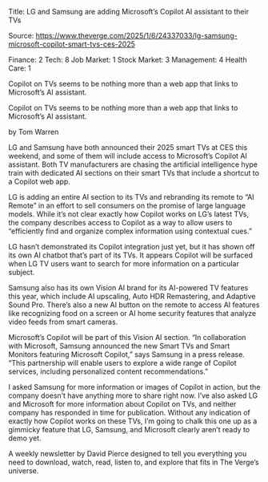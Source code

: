 Title: LG and Samsung are adding Microsoft’s Copilot AI assistant to their TVs

Source: https://www.theverge.com/2025/1/6/24337033/lg-samsung-microsoft-copilot-smart-tvs-ces-2025

Finance: 2
Tech: 8
Job Market: 1
Stock Market: 3
Management: 4
Health Care: 1

Copilot on TVs seems to be nothing more than a web app that links to Microsoft’s AI assistant.

Copilot on TVs seems to be nothing more than a web app that links to Microsoft’s AI assistant.

by  Tom Warren

LG and Samsung have both announced their 2025 smart TVs at CES this weekend, and some of them will include access to Microsoft’s Copilot AI assistant. Both TV manufacturers are chasing the artificial intelligence hype train with dedicated AI sections on their smart TVs that include a shortcut to a Copilot web app.

LG is adding an entire AI section to its TVs and rebranding its remote to “AI Remote” in an effort to sell consumers on the promise of large language models. While it’s not clear exactly how Copilot works on LG’s latest TVs, the company describes access to Copilot as a way to allow users to “efficiently find and organize complex information using contextual cues.”

LG hasn’t demonstrated its Copilot integration just yet, but it has shown off its own AI chatbot that’s part of its TVs. It appears Copilot will be surfaced when LG TV users want to search for more information on a particular subject.

Samsung also has its own Vision AI brand for its AI-powered TV features this year, which include AI upscaling, Auto HDR Remastering, and Adaptive Sound Pro. There’s also a new AI button on the remote to access AI features like recognizing food on a screen or AI home security features that analyze video feeds from smart cameras.

Microsoft’s Copilot will be part of this Vision AI section. “In collaboration with Microsoft, Samsung announced the new Smart TVs and Smart Monitors featuring Microsoft Copilot,” says Samsung in a press release. “This partnership will enable users to explore a wide range of Copilot services, including personalized content recommendations.”

I asked Samsung for more information or images of Copilot in action, but the company doesn’t have anything more to share right now. I’ve also asked LG and Microsoft for more information about Copilot on TVs, and neither company has responded in time for publication. Without any indication of exactly how Copilot works on these TVs, I’m going to chalk this one up as a gimmicky feature that LG, Samsung, and Microsoft clearly aren’t ready to demo yet.

A weekly newsletter by David Pierce designed to tell you everything you need to download, watch, read, listen to, and explore that fits in The Verge’s universe.
